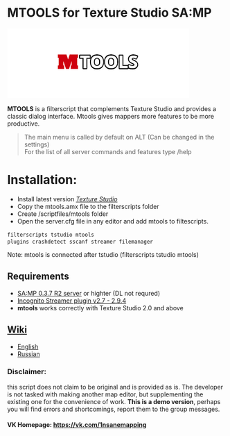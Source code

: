 # MTOOLS for Texture Studio SA:MP

![logo](/img/logo_mtools.png)

**MTOOLS** is a filterscript that complements Texture Studio and provides a classic dialog interface.
Mtools gives mappers more features to be more productive.

>The main menu is called by default on ALT (Can be changed in the settings)\
For the list of all server commands and features type /help

# Installation:
* Install latest version *[Texture Studio](https://vk.com/tip_mapper?w=page-89889560_49251374)*
* Copy the mtools.amx file to the filterscripts folder
* Create /scriptfiles/mtools folder
* Open the server.cfg file in any editor and add mtools to filtescripts.
```
filterscripts tstudio mtools
plugins crashdetect sscanf streamer filemanager
```
Note: mtools is connected after tstudio (filterscripts tstudio mtools)

## Requirements
* [SA:MP 0.3.7 R2 server](https://www.sa-mp.com/download.php) or highter (DL not requred)
* [Incognito Streamer plugin v2.7 - 2.9.4](https://github.com/samp-incognito/samp-streamer-plugin/releases)
* **mtools** works correctly with Texture Studio 2.0 and above

## **[Wiki](https://github.com/ins1x/mtools/wiki)**
* [English](https://github.com/ins1x/mtools/wiki)
* [Russian](https://github.com/ins1x/mtools/wiki/Home-%5BRus%5D)

### Disclaimer:

this script does not claim to be original and is provided as is. The developer is not tasked with making another map editor, but supplementing the existing one for the convenience of work. **This is a demo version**, perhaps you will find errors and shortcomings, report them to the group messages.

#### VK Homepage: https://vk.com/1nsanemapping
